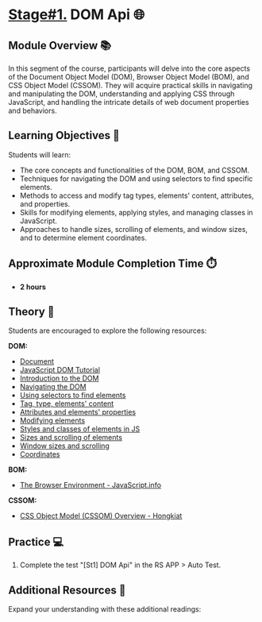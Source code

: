 # [Stage#1.](../../) DOM Api 🌐

## Module Overview 📚

In this segment of the course, participants will delve into the core aspects of the Document Object Model (DOM), Browser Object Model (BOM), and CSS Object Model (CSSOM). They will acquire practical skills in navigating and manipulating the DOM, understanding and applying CSS through JavaScript, and handling the intricate details of web document properties and behaviors.

## Learning Objectives 🎯

Students will learn:

- The core concepts and functionalities of the DOM, BOM, and CSSOM.
- Techniques for navigating the DOM and using selectors to find specific elements.
- Methods to access and modify tag types, elements' content, attributes, and properties.
- Skills for modifying elements, applying styles, and managing classes in JavaScript.
- Approaches to handle sizes, scrolling of elements, and window sizes, and to determine element coordinates.

## Approximate Module Completion Time ⏱️

- **2 hours**

## Theory 📖

Students are encouraged to explore the following resources:

**DOM:**

- [Document](https://javascript.info/document)
- [JavaScript DOM Tutorial](https://www.javascripttutorial.net/javascript-dom/)
- [Introduction to the DOM](https://developer.mozilla.org/en-US/docs/Web/API/Document_Object_Model/Introduction)
- [Navigating the DOM](https://javascript.info/dom-navigation)
- [Using selectors to find elements](https://developer.mozilla.org/en-US/docs/Web/API/Document_object_model/Locating_DOM_elements_using_selectors)
- [Tag, type, elements' content](https://javascript.info/basic-dom-node-properties)
- [Attributes and elements' properties](https://javascript.info/dom-attributes-and-properties)
- [Modifying elements](https://javascript.info/modifying-document)
- [Styles and classes of elements in JS](https://javascript.info/styles-and-classes)
- [Sizes and scrolling of elements](https://javascript.info/size-and-scroll)
- [Window sizes and scrolling](https://javascript.info/size-and-scroll-window)
- [Coordinates](https://javascript.info/coordinates)

**BOM:**

- [The Browser Environment - JavaScript.info](https://javascript.info/browser-environment)

**CSSOM:**

- [CSS Object Model (CSSOM) Overview - Hongkiat](https://www.hongkiat.com/blog/css-object-model-cssom/)

## Practice 💻

1. Complete the test "[St1] DOM Api" in the RS APP > Auto Test.

## Additional Resources 📘

Expand your understanding with these additional readings:
